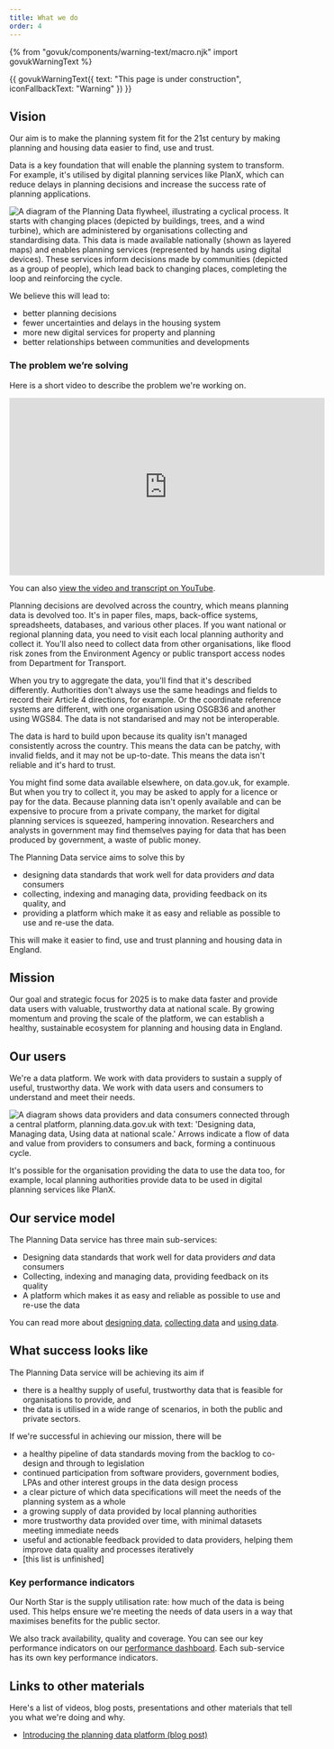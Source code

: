 ```yaml
---
title: What we do
order: 4
---
```

{% from "govuk/components/warning-text/macro.njk" import govukWarningText %}

{{ govukWarningText({
  text: "This page is under construction",
  iconFallbackText: "Warning"
}) }}

## Vision

Our aim is to make the planning system fit for the 21st century by making planning and housing data easier to find, use and trust. 

Data is a key foundation that will enable the planning system to transform. For example, it's utilised by digital planning services like PlanX, which can reduce delays in planning decisions and increase the success rate of planning applications. 

![A diagram of the Planning Data flywheel, illustrating a cyclical process. It starts with changing places (depicted by buildings, trees, and a wind turbine), which are administered by organisations collecting and standardising data. This data is made available nationally (shown as layered maps) and enables planning services (represented by hands using digital devices). These services inform decisions made by communities (depicted as a group of people), which lead back to changing places, completing the loop and reinforcing the cycle.](../assets/images/planning-data-flywheel.jpg)

We believe this will lead to: 

- better planning decisions 
- fewer uncertainties and delays in the housing system 
- more new digital services for property and planning 
- better relationships between communities and developments

### The problem we’re solving

Here is a short video to describe the problem we're working on.

<iframe width="560" height="315" src="https://www.youtube-nocookie.com/embed/UuugC3rV6QI?si=EkMoWgCYeAaX81fI" title="YouTube video player" frameborder="0" allow="accelerometer; autoplay; clipboard-write; encrypted-media; gyroscope; picture-in-picture; web-share" referrerpolicy="strict-origin-when-cross-origin" allowfullscreen></iframe>

You can also [view the video and transcript on YouTube](https://www.youtube.com/watch?v=UuugC3rV6QI).

Planning decisions are devolved across the country, which means planning data is devolved too. It's in paper files, maps, back-office systems, spreadsheets, databases, and various other places. If you want national or regional planning data, you need to visit each local planning authority and collect it. You'll also need to collect data from other organisations, like flood risk zones from the Environment Agency or public transport access nodes from Department for Transport.

When you try to aggregate the data, you'll find that it's described differently. Authorities don't always use the same headings and fields to record their Article 4 directions, for example. Or the coordinate reference systems are different, with one organisation using OSGB36 and another using WGS84. The data is not standarised and may not be interoperable. 

The data is hard to build upon because its quality isn't managed consistently across the country. This means the data can be patchy, with invalid fields, and it may not be up-to-date. This means the data isn't reliable and it's hard to trust.

You might find some data available elsewhere, on data.gov.uk, for example. But when you try to collect it, you may be asked to apply for a licence or pay for the data. Because planning data isn't openly available and can be expensive to procure from a private company, the market for digital planning services is squeezed, hampering innovation. Researchers and analysts in government may find themselves paying for data that has been produced by government, a waste of public money.

The Planning Data service aims to solve this by

- designing data standards that work well for data providers _and_ data consumers
- collecting, indexing and managing data, providing feedback on its quality, and
- providing a platform which make it as easy and reliable as possible to use and re-use the data.

This will make it easier to find, use and trust planning and housing data in England.

## Mission

Our goal and strategic focus for 2025 is to make data faster and provide data users with valuable, trustworthy data at national scale. By growing momentum and proving the scale of the platform, we can establish a healthy, sustainable ecosystem for planning and housing data in England.

## Our users

We're a data platform. We work with data providers to sustain a supply of useful, trustworthy data. We work with data users and consumers to understand and meet their needs. 

![A diagram shows data providers and data consumers connected through a central platform, planning.data.gov.uk with text: 'Designing data, Managing data, Using data at national scale.' Arrows indicate a flow of data and value from providers to consumers and back, forming a continuous cycle.](../assets/images/planning-data-platform-model.png)

It's possible for the organisation providing the data to use the data too, for example, local planning authorities provide data to be used in digital planning services like PlanX.

## Our service model

The Planning Data service has three main sub-services:

- Designing data standards that work well for data providers _and_ data consumers
- Collecting, indexing and managing data, providing feedback on its quality
- A platform which makes it as easy and reliable as possible to use and re-use the data

You can read more about [designing data](/what-we-do/designing-data/), [collecting data](/what-we-do/collecting-data/) and [using data](/what-we-do/using-data/).

## What success looks like

The Planning Data service will be achieving its aim if

- there is a healthy supply of useful, trustworthy data that is feasible for organisations to provide, and
- the data is utilised in a wide range of scenarios, in both the public and private sectors.

If we're successful in achieving our mission, there will be

- a healthy pipeline of data standards moving from the backlog to co-design and through to legislation
- continued participation from software providers, government bodies, LPAs and other interest groups in the data design process
- a clear picture of which data specifications will meet the needs of the planning system as a whole
- a growing supply of data provided by local planning authorities
- more trustworthy data provided over time, with minimal datasets meeting immediate needs
- useful and actionable feedback provided to data providers, helping them improve data quality and processes iteratively
- [this list is unfinished]

### Key performance indicators

Our North Star is the supply utilisation rate: how much of the data is being used. This helps ensure we're meeting the needs of data users in a way that maximises benefits for the public sector.

We also track availability, quality and coverage. You can see our key performance indicators on our [performance dashboard](https://www.planning.data.gov.uk/about/performance). Each sub-service has its own key performance indicators.

## Links to other materials

Here's a list of videos, blog posts, presentations and other materials that tell you what we're doing and why.

- [Introducing the planning data platform (blog post)](https://mhclgdigital.blog.gov.uk/2022/09/28/introducing-the-planning-data-platform/)